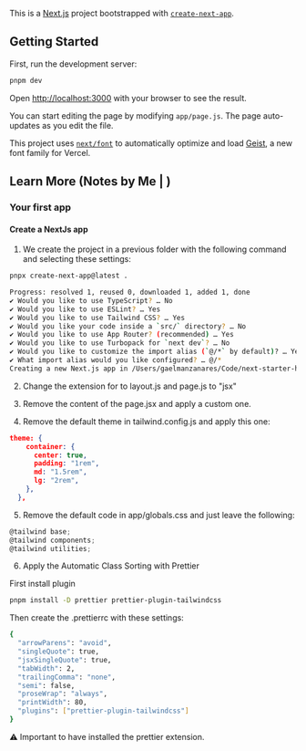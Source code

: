 This is a [Next.js](https://nextjs.org) project bootstrapped with
[`create-next-app`](https://github.com/vercel/next.js/tree/canary/packages/create-next-app).

## Getting Started

First, run the development server:

```bash
pnpm dev
```

Open [http://localhost:3000](http://localhost:3000) with your browser to see the
result.

You can start editing the page by modifying `app/page.js`. The page auto-updates
as you edit the file.

This project uses
[`next/font`](https://nextjs.org/docs/app/building-your-application/optimizing/fonts)
to automatically optimize and load [Geist](https://vercel.com/font), a new font
family for Vercel.

## Learn More (Notes by Me | )

### Your first app

#### Create a NextJs app

1. We create the project in a previous folder with the following command and
   selecting these settings:

```bash
pnpx create-next-app@latest .

Progress: resolved 1, reused 0, downloaded 1, added 1, done
✔ Would you like to use TypeScript? … No
✔ Would you like to use ESLint? … Yes
✔ Would you like to use Tailwind CSS? … Yes
✔ Would you like your code inside a `src/` directory? … No
✔ Would you like to use App Router? (recommended) … Yes
✔ Would you like to use Turbopack for `next dev`? … No
✔ Would you like to customize the import alias (`@/*` by default)? … Yes
✔ What import alias would you like configured? … @/*
Creating a new Next.js app in /Users/gaelmanzanares/Code/next-starter-hb.
```

2. Change the extension for to layout.js and page.js to "jsx"

3. Remove the content of the page.jsx and apply a custom one.

4. Remove the default theme in tailwind.config.js and apply this one:

```json
theme: {
    container: {
      center: true,
      padding: "1rem",
      md: "1.5rem",
      lg: "2rem",
    },
  },
```

5. Remove the default code in app/globals.css and just leave the following:

```javascript
@tailwind base;
@tailwind components;
@tailwind utilities;
```

6. Apply the Automatic Class Sorting with Prettier

First install plugin

```bash
pnpm install -D prettier prettier-plugin-tailwindcss
```

Then create the .prettierrc with these settings:

```bash
{
  "arrowParens": "avoid",
  "singleQuote": true,
  "jsxSingleQuote": true,
  "tabWidth": 2,
  "trailingComma": "none",
  "semi": false,
  "proseWrap": "always",
  "printWidth": 80,
  "plugins": ["prettier-plugin-tailwindcss"]
}
```

⚠️ Important to have installed the prettier extension.
